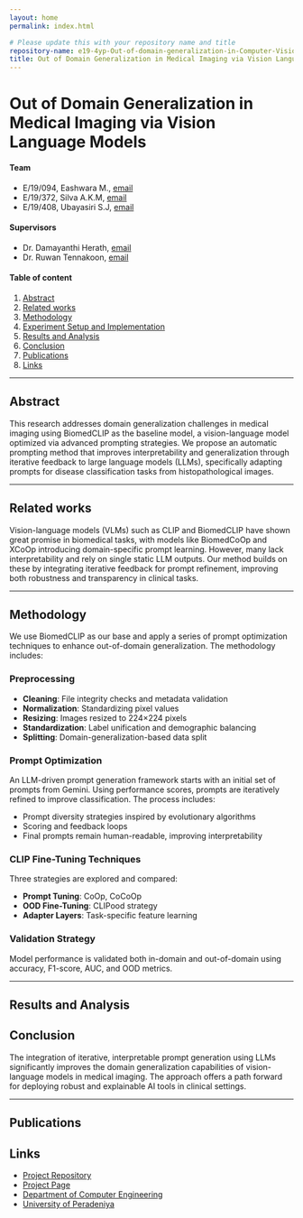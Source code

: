 ```yaml
---
layout: home
permalink: index.html

# Please update this with your repository name and title
repository-name: e19-4yp-Out-of-domain-generalization-in-Computer-Vision
title: Out of Domain Generalization in Medical Imaging via Vision Language Models
---
```


[comment]: # "This is the standard layout for the project, but you can clean this and use your own template"

# Out of Domain Generalization in Medical Imaging via Vision Language Models

#### Team

- E/19/094, Eashwara M., [email](mailto:e19094@eng.pdn.ac.lk)  
- E/19/372, Silva A.K.M, [email](mailto:e19372@eng.pdn.ac.lk)  
- E/19/408, Ubayasiri S.J, [email](mailto:e19408@eng.pdn.ac.lk)

#### Supervisors

- Dr. Damayanthi Herath, [email](mailto:damayanthiherath@eng.pdn.ac.lk)  
- Dr. Ruwan Tennakoon, [email](mailto:ruwan.tennakoon@rmit.edu.au)

#### Table of content

1. [Abstract](#abstract)
2. [Related works](#related-works)
3. [Methodology](#methodology)
4. [Experiment Setup and Implementation](#experiment-setup-and-implementation)
5. [Results and Analysis](#results-and-analysis)
6. [Conclusion](#conclusion)
7. [Publications](#publications)
8. [Links](#links)

---

<!-- 
DELETE THIS SAMPLE before publishing to GitHub Pages !!!
This is a sample image, to show how to add images to your page. To learn more options, please refer [this](https://projects.ce.pdn.ac.lk/docs/faq/how-to-add-an-image/)
![Sample Image](./images/sample.png) 
-->


## Abstract

This research addresses domain generalization challenges in medical imaging using BiomedCLIP as the baseline model, a vision-language model optimized via advanced prompting strategies. We propose an automatic prompting method that improves interpretability and generalization through iterative feedback to large language models (LLMs), specifically adapting prompts for disease classification tasks from histopathological images.

---

## Related works

Vision-language models (VLMs) such as CLIP and BiomedCLIP have shown great promise in biomedical tasks, with models like BiomedCoOp and XCoOp introducing domain-specific prompt learning. However, many lack interpretability and rely on single static LLM outputs. Our method builds on these by integrating iterative feedback for prompt refinement, improving both robustness and transparency in clinical tasks.

---
## Methodology

We use BiomedCLIP as our base and apply a series of prompt optimization techniques to enhance out-of-domain generalization. The methodology includes:

### Preprocessing

- **Cleaning**: File integrity checks and metadata validation  
- **Normalization**: Standardizing pixel values  
- **Resizing**: Images resized to 224×224 pixels  
- **Standardization**: Label unification and demographic balancing  
- **Splitting**: Domain-generalization-based data split

### Prompt Optimization

An LLM-driven prompt generation framework starts with an initial set of prompts from Gemini. Using performance scores, prompts are iteratively refined to improve classification. The process includes:

- Prompt diversity strategies inspired by evolutionary algorithms  
- Scoring and feedback loops  
- Final prompts remain human-readable, improving interpretability

### CLIP Fine-Tuning Techniques

Three strategies are explored and compared:
- **Prompt Tuning**: CoOp, CoCoOp  
- **OOD Fine-Tuning**: CLIPood strategy  
- **Adapter Layers**: Task-specific feature learning

### Validation Strategy

Model performance is validated both in-domain and out-of-domain using accuracy, F1-score, AUC, and OOD metrics.

---

## Results and Analysis

## Conclusion

The integration of iterative, interpretable prompt generation using LLMs significantly improves the domain generalization capabilities of vision-language models in medical imaging. The approach offers a path forward for deploying robust and explainable AI tools in clinical settings.

---


## Publications
[//]: # "Note: Uncomment each once you uploaded the files to the repository"

<!-- 1. [Semester 7 report](./) -->
<!-- 2. [Semester 7 slides](./) -->
<!-- 3. [Semester 8 report](./) -->
<!-- 4. [Semester 8 slides](./) -->
<!-- 5. Author 1, Author 2 and Author 3 "Research paper title" (2021). [PDF](./). -->


## Links

[//]: # ( NOTE: EDIT THIS LINKS WITH YOUR REPO DETAILS )

- [Project Repository](https://github.com/cepdnaclk/repository-name)
- [Project Page](https://cepdnaclk.github.io/repository-name)
- [Department of Computer Engineering](http://www.ce.pdn.ac.lk/)
- [University of Peradeniya](https://eng.pdn.ac.lk/)

[//]: # "Please refer this to learn more about Markdown syntax"
[//]: # "https://github.com/adam-p/markdown-here/wiki/Markdown-Cheatsheet"
